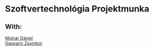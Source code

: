 # Szoftvertechnológia Projektmunka 

## With:
[Molnár Dániel](https://github.com/molnardani2001)<br />
[Gasparin Zsombor](https://github.com/gasparinzsombor)
